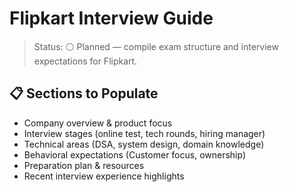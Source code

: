 # Flipkart Interview Guide

>Status: ⚪ Planned — compile exam structure and interview expectations for Flipkart.

## 📋 Sections to Populate

- Company overview & product focus
- Interview stages (online test, tech rounds, hiring manager)
- Technical areas (DSA, system design, domain knowledge)
- Behavioral expectations (Customer focus, ownership)
- Preparation plan & resources
- Recent interview experience highlights
